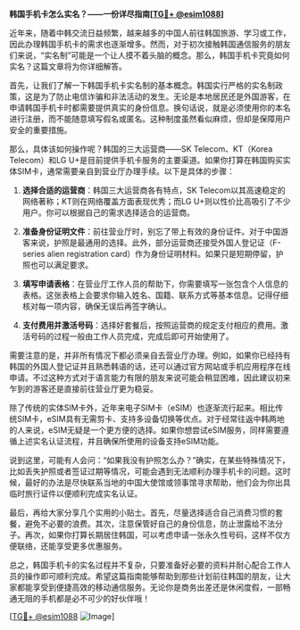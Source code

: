 **韩国手机卡怎么实名？——一份详尽指南[[TG💪+ @esim1088](https://t.me/s/esim1088)]**

近年来，随着中韩交流日益频繁，越来越多的中国人前往韩国旅游、学习或工作，因此办理韩国手机卡的需求也逐渐增多。然而，对于初次接触韩国通信服务的朋友们来说，“实名制”可能是一个让人摸不着头脑的概念。那么，韩国手机卡究竟如何实名？这篇文章将为你详细解答。

首先，让我们了解一下韩国手机卡实名制的基本概念。韩国实行严格的实名制政策，这是为了防止电信诈骗和非法活动的发生。无论是本地居民还是外国游客，在申请韩国手机卡时都需要提供真实的身份信息。换句话说，就是必须使用你的本名进行注册，而不能随意填写假名或匿名。这种制度虽然看似麻烦，但却是保障用户安全的重要措施。

那么，具体该如何操作呢？韩国的三大运营商——SK Telecom、KT（Korea Telecom）和LG U+是目前提供手机卡服务的主要渠道。如果你打算在韩国购买实体SIM卡，通常需要亲自到营业厅办理手续。以下是具体的步骤：

1. **选择合适的运营商**：韩国三大运营商各有特点，SK Telecom以其高速稳定的网络著称；KT则在网络覆盖方面表现优秀；而LG U+则以性价比高吸引了不少用户。你可以根据自己的需求选择适合的运营商。

2. **准备身份证明文件**：前往营业厅时，别忘了带上有效的身份证件。对于中国游客来说，护照是最通用的选择。此外，部分运营商还接受外国人登记证（F-series alien registration card）作为身份证明材料。如果只是短期停留，护照也可以满足要求。

3. **填写申请表格**：在营业厅工作人员的帮助下，你需要填写一张包含个人信息的表格。这张表格上会要求你输入姓名、国籍、联系方式等基本信息。记得仔细核对每一项内容，确保无误后再签字确认。

4. **支付费用并激活号码**：选择好套餐后，按照运营商的规定支付相应的费用。激活号码的过程一般由工作人员完成，完成后即可开始使用了。

需要注意的是，并非所有情况下都必须亲自去营业厅办理。例如，如果你已经持有韩国的外国人登记证并且熟悉韩语的话，还可以通过官方网站或手机应用程序在线申请。不过这种方式对于语言能力有限的朋友来说可能会稍显困难，因此建议初来乍到的游客还是直接前往营业厅更为稳妥。

除了传统的实体SIM卡外，近年来电子SIM卡（eSIM）也逐渐流行起来。相比传统SIM卡，eSIM具有无需剪卡、支持多设备切换等优点。对于经常往返中韩两地的人来说，eSIM无疑是一个更方便的选择。如果你想尝试eSIM服务，同样需要遵循上述实名认证流程，并且确保所使用的设备支持eSIM功能。

说到这里，可能有人会问：“如果我没有护照怎么办？”确实，在某些特殊情况下，比如丢失护照或者签证过期等情况，可能会遇到无法顺利办理手机卡的问题。这时候，最好的办法是尽快联系当地的中国大使馆或领事馆寻求帮助，他们会为你出具临时旅行证件以便顺利完成实名认证。

最后，再给大家分享几个实用的小贴士。首先，尽量选择适合自己消费习惯的套餐，避免不必要的浪费。其次，注意保管好自己的身份信息，防止泄露给不法分子。再次，如果你打算长期居住韩国，可以考虑申请一张永久性号码，这样不仅方便联络，还能享受更多优惠服务。

总之，韩国手机卡的实名过程并不复杂，只要准备好必要的资料并耐心配合工作人员的操作即可顺利完成。希望这篇指南能够帮助到那些计划前往韩国的朋友，让大家都能享受到便捷高效的移动通信服务。无论你是商务出差还是休闲度假，一部畅通无阻的手机都是必不可少的好伙伴哦！

[[TG💪+ @esim1088](https://t.me/s/esim1088) ![Image](https://i.postimg.cc/4NQfJmqS/Snipaste-2025-05-13-00-14-12.png)]